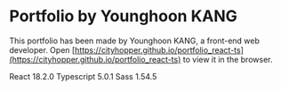 # Portfolio by Younghoon KANG
This portfolio has been made by Younghoon KANG, a front-end web developer.
Open [https://cityhopper.github.io/portfolio_react-ts](https://cityhopper.github.io/portfolio_react-ts) to view it in the browser.


React 18.2.0
Typescript 5.0.1
Sass 1.54.5